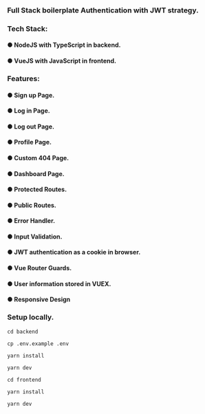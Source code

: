 ### Full Stack boilerplate Authentication with JWT strategy.
### Tech Stack: 
#### ● NodeJS with TypeScript in backend.
#### ● VueJS with JavaScript in frontend.
### Features:
#### ● Sign up Page.
#### ● Log in Page.
#### ● Log out Page.
#### ● Profile Page.
#### ● Custom 404 Page.
#### ● Dashboard Page.
#### ● Protected Routes.
#### ● Public Routes.
#### ● Error Handler.
#### ● Input Validation.
#### ● JWT authentication as a cookie in browser.
#### ● Vue Router Guards.
#### ● User information stored in VUEX.
#### ● Responsive Design
####

### Setup locally.

```
cd backend
```

```
cp .env.example .env
```

```
yarn install
```

```
yarn dev
```

```
cd frontend
```

```
yarn install
```

```
yarn dev
```
